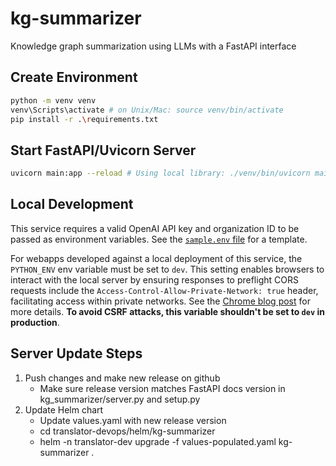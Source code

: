 # kg-summarizer
Knowledge graph summarization using LLMs with a FastAPI interface

## Create Environment
```bash
python -m venv venv
venv\Scripts\activate # on Unix/Mac: source venv/bin/activate
pip install -r .\requirements.txt
```

## Start FastAPI/Uvicorn Server
```bash
uvicorn main:app --reload # Using local library: ./venv/bin/uvicorn main:app --reload
```

## Local Development
This service requires a valid OpenAI API key and organization ID to be passed as
environment variables. See the [`sample.env` file](./sample.env) for a template.

For webapps developed against a local deployment of this service, the `PYTHON_ENV` env variable must be set to `dev`. This setting enables browsers to interact with the local server by ensuring responses to preflight CORS requests include the `Access-Control-Allow-Private-Network: true` header, facilitating access within private networks. See the [Chrome blog post](https://developer.chrome.com/blog/private-network-access-preflight) for more details. **To avoid CSRF attacks, this variable shouldn't be set to `dev` in production**.

## Server Update Steps
1) Push changes and make new release on github
    - Make sure release version matches FastAPI docs version in kg_summarizer/server.py and setup.py
2) Update Helm chart
    - Update values.yaml with new release version
    - cd translator-devops/helm/kg-summarizer
    - helm -n translator-dev upgrade -f values-populated.yaml kg-summarizer .
